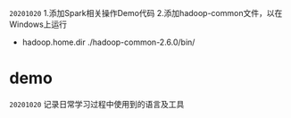```20201020```
1.添加Spark相关操作Demo代码
2.添加hadoop-common文件，以在Windows上运行
- hadoop.home.dir ./hadoop-common-2.6.0/bin/

# demo
```20201020```
记录日常学习过程中使用到的语言及工具
